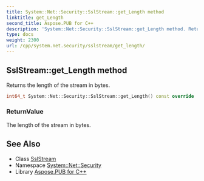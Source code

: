 ```yaml
---
title: System::Net::Security::SslStream::get_Length method
linktitle: get_Length
second_title: Aspose.PUB for C++
description: 'System::Net::Security::SslStream::get_Length method. Returns the length of the stream in bytes in C++.'
type: docs
weight: 2300
url: /cpp/system.net.security/sslstream/get_length/
---
```

## SslStream::get_Length method


Returns the length of the stream in bytes.

```cpp
int64_t System::Net::Security::SslStream::get_Length() const override
```


### ReturnValue

The length of the stream in bytes.

## See Also

* Class [SslStream](../)
* Namespace [System::Net::Security](../../)
* Library [Aspose.PUB for C++](../../../)
